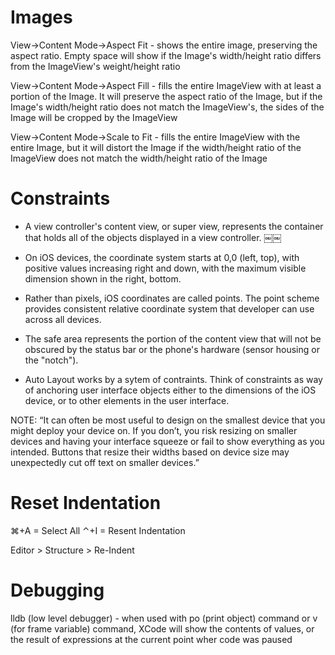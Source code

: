 #  Images

View->Content Mode->Aspect Fit
    - shows the entire image, preserving the aspect ratio. Empty space will show if the Image's width/height ratio differs from the ImageView's weight/height ratio

View->Content Mode->Aspect Fill
    - fills the entire ImageView with at least a portion of the Image. It will preserve the aspect ratio of the Image, but if the Image's width/height ratio does not match the ImageView's, the sides of the Image will be cropped by the ImageView
    
View->Content Mode->Scale to Fit
    - fills the entire ImageView with the entire Image, but it will distort the Image if the width/height ratio of the ImageView does not match the width/height ratio of the Image

# Constraints
* A view controller's content view, or super view, represents the container that holds all of the objects displayed in a view controller.
￼￼
* On iOS devices, the coordinate system starts at 0,0 (left, top), with positive values increasing right and down, with the maximum visible dimension shown in the right, bottom.

* Rather than pixels, iOS coordinates are called points. The point scheme provides consistent relative coordinate system that developer can use across all devices.

* The safe area represents the portion of the content view that will not be obscured by the status bar or the phone's hardware (sensor housing or the "notch").

* Auto Layout works by a sytem of contraints. Think of constraints as way of anchoring user interface objects either to the dimensions of the iOS device, or to other elements in the user interface.

NOTE: “It can often be most useful to design on the smallest device that you might deploy your device on. If you don’t, you risk resizing on smaller devices and having your interface squeeze or fail to show everything as you intended. Buttons that resize their widths based on device size may unexpectedly cut off text on smaller devices.”

# Reset Indentation
⌘+A = Select All
⌃+I = Resent Indentation

Editor > Structure > Re-Indent

# Debugging
lldb (low level debugger) - when used with po (print object) command or v (for frame variable) command, XCode will show the contents of values, or the result of expressions at the current point wher code was paused
